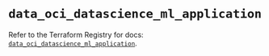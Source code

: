 # `data_oci_datascience_ml_application`

Refer to the Terraform Registry for docs: [`data_oci_datascience_ml_application`](https://registry.terraform.io/providers/hashicorp/oci/7.19.0/docs/data-sources/datascience_ml_application).
